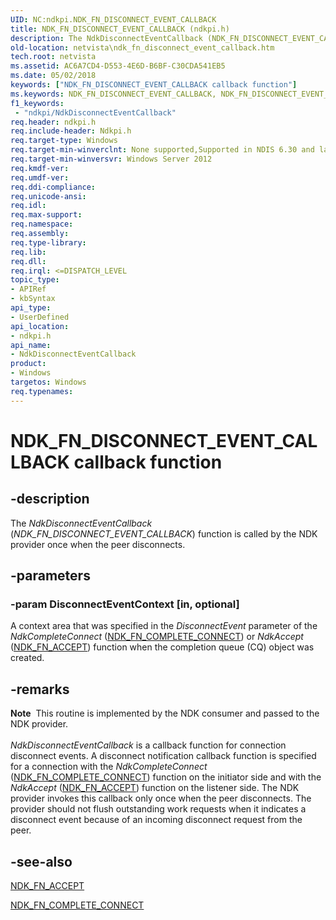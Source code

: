 ```yaml
---
UID: NC:ndkpi.NDK_FN_DISCONNECT_EVENT_CALLBACK
title: NDK_FN_DISCONNECT_EVENT_CALLBACK (ndkpi.h)
description: The NdkDisconnectEventCallback (NDK_FN_DISCONNECT_EVENT_CALLBACK) function is called by the NDK provider once when the peer disconnects.
old-location: netvista\ndk_fn_disconnect_event_callback.htm
tech.root: netvista
ms.assetid: AC6A7CD4-D553-4E6D-B6BF-C30CDA541EB5
ms.date: 05/02/2018
keywords: ["NDK_FN_DISCONNECT_EVENT_CALLBACK callback function"]
ms.keywords: NDK_FN_DISCONNECT_EVENT_CALLBACK, NDK_FN_DISCONNECT_EVENT_CALLBACK callback, NdkDisconnectEventCallback, NdkDisconnectEventCallback callback function [Network Drivers Starting with Windows Vista], ndkpi/NdkDisconnectEventCallback, netvista.ndk_fn_disconnect_event_callback
f1_keywords:
 - "ndkpi/NdkDisconnectEventCallback"
req.header: ndkpi.h
req.include-header: Ndkpi.h
req.target-type: Windows
req.target-min-winverclnt: None supported,Supported in NDIS 6.30 and later.
req.target-min-winversvr: Windows Server 2012
req.kmdf-ver: 
req.umdf-ver: 
req.ddi-compliance: 
req.unicode-ansi: 
req.idl: 
req.max-support: 
req.namespace: 
req.assembly: 
req.type-library: 
req.lib: 
req.dll: 
req.irql: <=DISPATCH_LEVEL
topic_type:
- APIRef
- kbSyntax
api_type:
- UserDefined
api_location:
- ndkpi.h
api_name:
- NdkDisconnectEventCallback
product:
- Windows
targetos: Windows
req.typenames: 
---
```


# NDK_FN_DISCONNECT_EVENT_CALLBACK callback function


## -description


The <i>NdkDisconnectEventCallback</i> (<i>NDK_FN_DISCONNECT_EVENT_CALLBACK</i>) function  is called by the NDK provider once when the peer disconnects. 


## -parameters




### -param DisconnectEventContext [in, optional]

A context area that was specified in the <i>DisconnectEvent</i> parameter of the <i>NdkCompleteConnect</i> (<a href="https://docs.microsoft.com/windows-hardware/drivers/ddi/ndkpi/nc-ndkpi-ndk_fn_complete_connect">NDK_FN_COMPLETE_CONNECT</a>)  or <i>NdkAccept</i> (<a href="https://docs.microsoft.com/windows-hardware/drivers/ddi/ndkpi/nc-ndkpi-ndk_fn_accept">NDK_FN_ACCEPT</a>)  function when the completion queue (CQ)  object was created.


## -remarks



<div class="alert"><b>Note</b>  This routine is implemented by the NDK consumer and passed to the NDK provider.</div>
<div> </div>
<i>NdkDisconnectEventCallback</i> is a callback function for connection disconnect events.  A disconnect notification callback function is specified for a connection with the <i>NdkCompleteConnect</i> (<a href="https://docs.microsoft.com/windows-hardware/drivers/ddi/ndkpi/nc-ndkpi-ndk_fn_complete_connect">NDK_FN_COMPLETE_CONNECT</a>) function on the initiator side and with the <i>NdkAccept</i> (<a href="https://docs.microsoft.com/windows-hardware/drivers/ddi/ndkpi/nc-ndkpi-ndk_fn_accept">NDK_FN_ACCEPT</a>) function on the listener side. The NDK provider invokes this callback only once when the peer disconnects. The provider should not flush outstanding work requests when it indicates a disconnect event because of an incoming disconnect request from the peer.




## -see-also




<a href="https://docs.microsoft.com/windows-hardware/drivers/ddi/ndkpi/nc-ndkpi-ndk_fn_accept">NDK_FN_ACCEPT</a>



<a href="https://docs.microsoft.com/windows-hardware/drivers/ddi/ndkpi/nc-ndkpi-ndk_fn_complete_connect">NDK_FN_COMPLETE_CONNECT</a>
 

 

